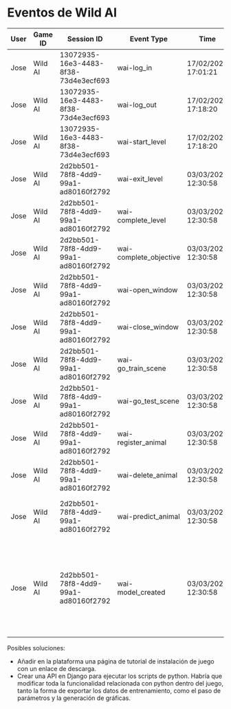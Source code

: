 # Eventos de Wild AI

| User  | Game ID  | Session ID | Event Type | Time  | Data  | Descripción  |
|-------|-------------|------------------------------------|------------|---------------------|-------|---------------|
| Jose  | Wild AI | 13072935-16e3-4483-8f38-73d4e3ecf693 | wai-log_in  | 17/02/2025 17:01:21 | {}    | Inicia sesión |
| Jose  | Wild AI | 13072935-16e3-4483-8f38-73d4e3ecf693 | wai-log_out | 17/02/2025 17:18:20 | {}    | Cierra sesión |
| Jose  | Wild AI | 13072935-16e3-4483-8f38-73d4e3ecf693 | wai-start_level | 17/02/2025 17:18:20 | {"level": 1} | Empieza un nivel |
| Jose  | Wild AI | 2d2bb501-78f8-4dd9-99a1-ad80160f2792      | wai-exit_level | 03/03/2025 12:30:58         | {"level": 1}           | Sale de un nivel |
| Jose  | Wild AI | 2d2bb501-78f8-4dd9-99a1-ad80160f2792      | wai-complete_level | 03/03/2025 12:30:58         | {"level": 1}           | Completa los objetivos de un nivel |
| Jose  | Wild AI | 2d2bb501-78f8-4dd9-99a1-ad80160f2792      | wai-complete_objective | 03/03/2025 12:30:58         | {"level": 1, "objective": "Registra cinco animales"}           | Completa un objetivo de un nivel |
| Jose  | Wild AI | 2d2bb501-78f8-4dd9-99a1-ad80160f2792      | wai-open_window | 03/03/2025 12:30:58         | {"level": 1, "window": "Register"}           | Abre una ventana |
| Jose  | Wild AI | 2d2bb501-78f8-4dd9-99a1-ad80160f2792      | wai-close_window | 03/03/2025 12:30:58         | {"level": 1, "window": "Register"}           | Cierra una ventana |
| Jose  | Wild AI | 2d2bb501-78f8-4dd9-99a1-ad80160f2792      | wai-go_train_scene | 03/03/2025 12:30:58         | {"level": 5}           | Abre la escena de train |
| Jose  | Wild AI | 2d2bb501-78f8-4dd9-99a1-ad80160f2792      | wai-go_test_scene | 03/03/2025 12:30:58         | {"level": 5}           | Abre la escena de test |
| Jose  | Wild AI | 2d2bb501-78f8-4dd9-99a1-ad80160f2792      | wai-register_animal | 03/03/2025 12:30:58         | {"level": 1, "type": "bear", "height": 120, "width": 90, "weight": 600, "color": "brown"}           | Registra un animal manualmente |
| Jose  | Wild AI | 2d2bb501-78f8-4dd9-99a1-ad80160f2792      | wai-delete_animal | 03/03/2025 12:30:58         | {"level": 1, "type": "bear", "height": 120, "width": 90, "weight": 600, "color": "brown"}           | Borra un animal manualmente|
| Jose  | Wild AI | 2d2bb501-78f8-4dd9-99a1-ad80160f2792      | wai-predict_animal | 03/03/2025 12:30:58         |     {"height": "1,08","width": "1,68","weight": "128,47","color": "Marron","predictedType": "Zorro","level": 5}      | Prueba el modelo con un animal|
| Jose  | Wild AI | 2d2bb501-78f8-4dd9-99a1-ad80160f2792      | wai-model_created | 03/03/2025 12:30:58         | {"parameters": {"modelType": "Decision Tree","C": "","penalty": "l1","max_iter":"","max_depth": "5","min_samples_split": "5","criterion": "gin "% Train": "50""% Test": "","Datos nulos": "","Normalización": "","Categorización": "One-Hot","Técnica de desbalanceo": ""    }}      |Crea un modelo sin errores|

Posibles soluciones:

- Añadir en la plataforma una página de tutorial de instalación de juego con un enlace de descarga.
- Crear una API en Django para ejecutar los scripts de python. Habría que modificar toda la funcionalidad relacionada con python dentro del juego, tanto la forma de exportar los datos de entrenamiento, como el paso de parámetros y la generación de gráficas.
